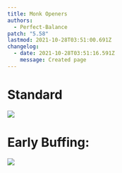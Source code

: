 ```yaml
---
title: Monk Openers
authors:
  - Perfect-Balance
patch: "5.58"
lastmod: 2021-10-28T03:51:00.691Z
changelog:
  - date: 2021-10-28T03:51:16.591Z
    message: Created page
---
```

# Standard
![](https://imgur.com/vaEhjJQ.jpg)



# Early Buffing:
![](https://imgur.com/qdHxosA.jpg)
